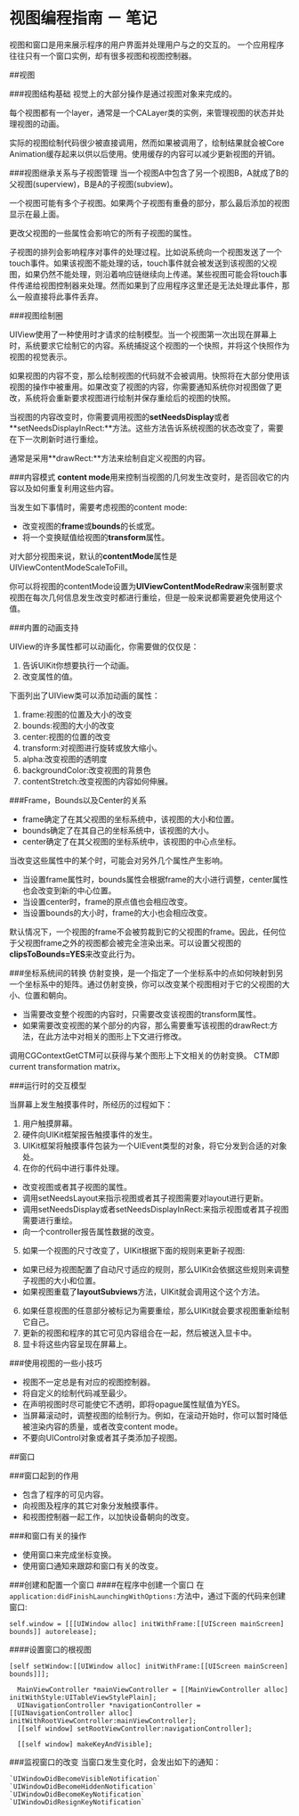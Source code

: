 # 视图编程指南 － 笔记

视图和窗口是用来展示程序的用户界面并处理用户与之的交互的。
一个应用程序往往只有一个窗口实例，却有很多视图和视图控制器。

##视图

###视图结构基础
视觉上的大部分操作是通过视图对象来完成的。

每个视图都有一个layer，通常是一个CALayer类的实例，来管理视图的状态并处理视图的动画。

实际的视图绘制代码很少被直接调用，然而如果被调用了，绘制结果就会被Core Animation缓存起来以供以后使用。使用缓存的内容可以减少更新视图的开销。

###视图继承关系与子视图管理
当一个视图A中包含了另一个视图B，A就成了B的父视图(superview)，B是A的子视图(subview)。

一个视图可能有多个子视图。如果两个子视图有重叠的部分，那么最后添加的视图显示在最上面。

更改父视图的一些属性会影响它的所有子视图的属性。

子视图的排列会影响程序对事件的处理过程。比如说系统向一个视图发送了一个touch事件。如果该视图不能处理的话，touch事件就会被发送到该视图的父视图，如果仍然不能处理，则沿着响应链继续向上传递。某些视图可能会将touch事件传递给视图控制器来处理。然而如果到了应用程序这里还是无法处理此事件，那么一般直接将此事件丢弃。

###视图绘制圈

UIView使用了一种使用时才请求的绘制模型。当一个视图第一次出现在屏幕上时，系统要求它绘制它的内容。系统捕捉这个视图的一个快照，并将这个快照作为视图的视觉表示。

如果视图的内容不变，那么绘制视图的代码就不会被调用。快照将在大部分使用该视图的操作中被重用。如果改变了视图的内容，你需要通知系统你对视图做了更改，系统将会重新要求视图进行绘制并保存重绘后的视图的快照。

当视图的内容改变时，你需要调用视图的**setNeedsDisplay**或者**setNeedsDisplayInRect:**方法。这些方法告诉系统视图的状态改变了，需要在下一次刷新时进行重绘。

通常是采用**drawRect:**方法来绘制自定义视图的内容。

###内容模式
**content mode**用来控制当视图的几何发生改变时，是否回收它的内容以及如何重复利用这些内容。

当发生如下事情时，需要考虑视图的content mode:

* 改变视图的**frame**或**bounds**的长或宽。
* 将一个变换赋值给视图的**transform**属性。

对大部分视图来说，默认的**contentMode**属性是UIViewContentModeScaleToFill。

你可以将视图的contentMode设置为**UIViewContentModeRedraw**来强制要求视图在每次几何信息发生改变时都进行重绘，但是一般来说都需要避免使用这个值。


###内置的动画支持

UIView的许多属性都可以动画化，你需要做的仅仅是：
1. 告诉UIKit你想要执行一个动画。
2. 改变属性的值。

下面列出了UIView类可以添加动画的属性：
1. frame:视图的位置及大小的改变
2. bounds:视图的大小的改变
3. center:视图的位置的改变
4. transform:对视图进行旋转或放大缩小。
5. alpha:改变视图的透明度
6. backgroundColor:改变视图的背景色
7. contentStretch:改变视图的内容如何伸展。

###Frame，Bounds以及Center的关系

* frame确定了在其父视图的坐标系统中，该视图的大小和位置。
* bounds确定了在其自己的坐标系统中，该视图的大小。
* center确定了在其父视图的坐标系统中，该视图的中心点坐标。

当改变这些属性中的某个时，可能会对另外几个属性产生影响。

* 当设置frame属性时，bounds属性会根据frame的大小进行调整，center属性也会改变到新的中心位置。
* 当设置center时，frame的原点值也会相应改变。
* 当设置bounds的大小时，frame的大小也会相应改变。

默认情况下，一个视图的frame不会被剪裁到它的父视图的frame。因此，任何位于父视图frame之外的视图都会被完全渲染出来。可以设置父视图的**clipsToBounds=YES**来改变此行为。


###坐标系统间的转换
仿射变换，是一个指定了一个坐标系中的点如何映射到另一个坐标系中的矩阵。通过仿射变换，你可以改变某个视图相对于它的父视图的大小、位置和朝向。

* 当需要改变整个视图的内容时，只需要改变该视图的transform属性。
* 如果需要改变视图的某个部分的内容，那么需要重写该视图的drawRect:方法，在此方法中对相关的图形上下文进行修改。

调用CGContextGetCTM可以获得与某个图形上下文相关的仿射变换。
CTM即current transformation matrix。

###运行时的交互模型

当屏幕上发生触摸事件时，所经历的过程如下：

1. 用户触摸屏幕。
2. 硬件向UIKit框架报告触摸事件的发生。
3. UIKit框架将触摸事件包装为一个UIEvent类型的对象，将它分发到合适的对象处。 
4. 在你的代码中进行事件处理。
* 改变视图或者其子视图的属性。
* 调用setNeedsLayout来指示视图或者其子视图需要对layout进行更新。
* 调用setNeedsDisplay或者setNeedsDisplayInRect:来指示视图或者其子视图需要进行重绘。
* 向一个controller报告属性数据的改变。
5. 如果一个视图的尺寸改变了，UIKit根据下面的规则来更新子视图:
* 如果已经为视图配置了自动尺寸适应的规则，那么UIKit会依据这些规则来调整子视图的大小和位置。
* 如果视图重载了**layoutSubviews**方法，UIKit就会调用这个这个方法。
6. 如果任意视图的任意部分被标记为需要重绘，那么UIKit就会要求视图重新绘制它自己。
7. 更新的视图和程序的其它可见内容组合在一起，然后被送入显卡中。
8. 显卡将这些内容呈现在屏幕上。

###使用视图的一些小技巧

* 视图不一定总是有对应的视图控制器。
* 将自定义的绘制代码减至最少。
* 在声明视图时尽可能使它不透明，即将opague属性赋值为YES。
* 当屏幕滚动时，调整视图的绘制行为。例如，在滚动开始时，你可以暂时降低被渲染内容的质量，或者改变content mode。
* 不要向UIControl对象或者其子类添加子视图。

##窗口

###窗口起到的作用
* 包含了程序的可见内容。
* 向视图及程序的其它对象分发触摸事件。
* 和视图控制器一起工作，以加快设备朝向的改变。

###和窗口有关的操作
* 使用窗口来完成坐标变换。
* 使用窗口通知来跟踪和窗口有关的改变。

###创建和配置一个窗口
####在程序中创建一个窗口
在`application:didFinishLaunchingWithOptions:`方法中，通过下面的代码来创建窗口:

    self.window = [[[UIWindow alloc] initWithFrame:[[UIScreen mainScreen] bounds]] autorelease];

####设置窗口的根视图
    
    [self setWindow:[[UIWindow alloc] initWithFrame:[[UIScreen mainScreen] bounds]]];

      MainViewController *mainViewController = [[MainViewController alloc] initWithStyle:UITableViewStylePlain];
      UINavigationController *navigationController = [[UINavigationController alloc] initWithRootViewController:mainViewController];
      [[self window] setRootViewController:navigationController];
    
      [[self window] makeKeyAndVisible];    

###监视窗口的改变
当窗口发生变化时，会发出如下的通知：

    `UIWindowDidBecomeVisibleNotification`
    `UIWindowDidBecomeHiddenNotification`
    `UIWindowDidBecomeKeyNotification`
    `UIWindowDidResignKeyNotification`